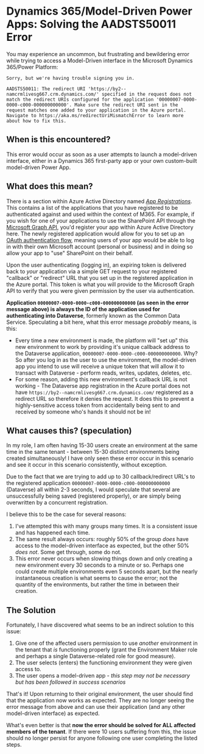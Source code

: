 # Dynamics 365/Model-Driven Power Apps: Solving the AADSTS50011 Error
You may experience an uncommon, but frustrating and bewildering error while trying to access a Model-Driven interface in the Microsoft Dynamics 365/Power Platform:

```
Sorry, but we're having trouble signing you in.

AADSTS50011: The redirect URI 'https://by2--namcrmlivesg667.crm.dynamics.com/' specified in the request does not match the redirect URIs configured for the application '00000007-0000-0000-c000-000000000000'. Make sure the redirect URI sent in the request matches one added to your application in the Azure portal. Navigate to https://aka.ms/redirectUriMismatchError to learn more about how to fix this.
```

## When is this encountered?
This error would occur as soon as a user attempts to launch a model-driven interface, either in a Dynamics 365 first-party app or your own custom-built model-driven Power App.

## What does this mean?
There is a section within Azure Active Directory named [*App Registrations*](https://docs.microsoft.com/en-us/azure/active-directory/manage-apps/what-is-application-management). This contains a list of the applications that you have registered to be authenticated against and used within the context of M365. For example, if you wish for one of your applications to use the SharePoint API through the [Microsoft Graph API](https://docs.microsoft.com/en-us/graph/overview), you'd register your app within Azure Active Directory here. The newly registered application would allow for you to set up an [OAuth authentication flow](https://docs.microsoft.com/en-us/azure/active-directory/develop/v2-oauth2-client-creds-grant-flow), meaning users of your app would be able to log in with their own Microsoft account (personal or business) and in doing so allow your app to "use" SharePoint on their behalf. 

Upon the user authenticating (logging in), an expiring token is delivered back to *your* application via a simple GET request to your registered "callback" or "redirect" URL that you set up in the registered application in the Azure portal. This token is what you will provide to the Microsoft Graph API to verify that you were given permission by the user via authentication. 

**Application `00000007-0000-0000-c000-000000000000` (as seen in the error message above) is always the ID of the application used for authenticating into Dataverse**, formerly known as the Common Data Service. Speculating a bit here, what this error message *probably* means, is this:

- Every time a new environment is made, the platform will "set up" this new environment to work by providing it's unique callback address to the Dataverse application, `00000007-0000-0000-c000-000000000000`. Why? So after you log in as the user to use the environment, the model-driven app you intend to use will receive a unique token that will allow it to transact with Dataverse - perform reads, writes, updates, deletes, etc.
- For some reason, adding this new environment's callback URL is not working - The Dataverse app registration in the Azure portal does not have `https://by2--namcrmlivesg667.crm.dynamics.com/` registered as a redirect URL so therefore it denies the request. It does this to prevent a highly-sensitive access token from accidentally being sent to and received by someone who's hands it should not be in!

## What causes this? (speculation)
In my role, I am often having 15-30 users create an environment at the same time in the same tenant - between 15-30 distinct environments being created simultaneously! I have only seen these error occur in this scenario and see it occur in this scenario consistently, without exception.

Due to the fact that we are trying to add up to 30 callback/redirect URL's to the registered application `00000007-0000-0000-c000-000000000000` (Dataverse) all within 2-3 seconds, I would speculate that several are unsuccessfully being saved (registered properly), or are simply being overwritten by a concurrent registration.

I believe this to be the case for several reasons:
1. I've attempted this with many groups many times. It is a consistent issue and has happened each time.
2. The same result always occurs: roughly 50% of the group *does* have access to the model-driven interface as expected, but the other 50% *does not*. Some get through, some do not.
3. This error never occurs when slowing things down and only creating a new environment every 30 seconds to a minute or so. Perhaps one could create multiple environments even 5 seconds apart, but the nearly instantaneous creation is what seems to cause the error; not the quantity of the environments, but rather the time in between their creation.

## The Solution
Fortunately, I have discovered what seems to be an indirect solution to this issue:

1. Give one of the affected users permission to use *another* environment in the tenant that *is* functioning properly (grant the Environment Maker role and perhaps a single Dataverse-related role for good measure).
2. The user selects (enters) the functioning environment they were given access to.
3. The user opens a model-driven app - *this step may not be necessary but has been followed in success scenarios*

That's it! Upon returning to their original environment, the user should find that the application now works as expected. They are no longer seeing the error message from above and can use their application (and any other model-driven interface) as expected. 

What's even better is that **now the error should be solved for ALL affected members of the tenant**. If there were 10 users suffering from this, the issue should no longer persist for anyone following one user completing the listed steps.